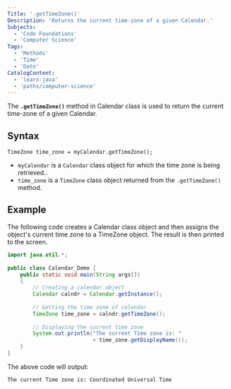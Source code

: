 ```yaml
---
Title: '.getTimeZone()'
Description: 'Returns the current time-zone of a given Calendar.'
Subjects:
  - 'Code Foundations'
  - 'Computer Science'
Tags:
  - 'Methods'
  - 'Time'
  - 'Date'
CatalogContent:
  - 'learn-java'
  - 'paths/computer-science'
---
```


The **`.getTimeZone()`** method in Calendar class is used to return the current time-zone of a given Calendar.

## Syntax

```pseudo
TimeZone time_zone = myCalendar.getTimeZone();
```

- `myCalendar` is a `Calendar` class object for which the time zone is being retrieved.. 
- `time_zone` is a `TimeZone` class object returned from the `.getTimeZone()` method.

## Example

The following code creates a Calendar class object and then assigns the object's current time zone to a TimeZone object. The result is then printed to the screen. 

```java
import java.util.*;
 
public class Calendar_Demo {
    public static void main(String args[])
    {
        // Creating a calendar object
        Calendar calndr = Calendar.getInstance();
 
        // Getting the time zone of calendar
        TimeZone time_zone = calndr.getTimeZone();
 
        // Displaying the current time zone
        System.out.println("The current Time zone is: "
                           + time_zone.getDisplayName());
    }
}

```

The above code will output:

```shell
The current Time zone is: Coordinated Universal Time
```
